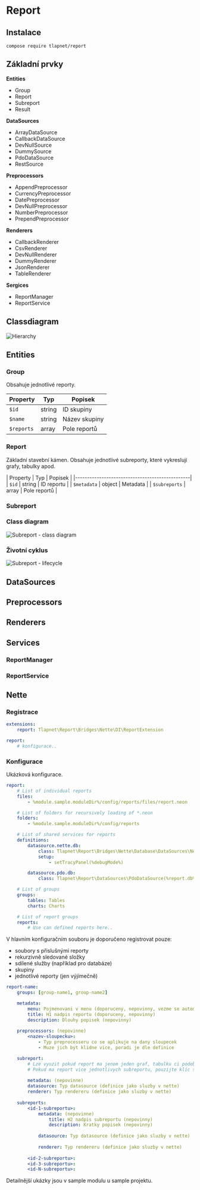 # Report

## Instalace

```
compose require tlapnet/report
```

## Základní prvky

**Entities**
- Group
- Report
- Subreport
- Result

**DataSources**
- ArrayDataSource
- CallbackDataSource
- DevNullSource
- DummySource
- PdoDataSource
- RestSource

**Preprocessors**
- AppendPreprocessor
- CurrencyPreprocessor
- DatePreprocessor
- DevNullPreprocessor
- NumberPreprocessor
- PrependPreprocessor

**Renderers**
- CallbackRenderer
- CsvRenderer
- DevNullRenderer
- DummyRenderer
- JsonRenderer
- TableRenderer

**Sergices**
- ReportManager
- ReportService

## Classdiagram

![Hierarchy](misc/hierarchy.png)

## Entities

### Group

Obsahuje jednotlivé reporty.

| Property   | Typ    | Popisek       |
|------------|--------|---------------|
| `$id`      | string | ID skupiny    |
| `$name`    | string | Název skupiny |
| `$reports` | array  | Pole reportů  |

### Report

Základní stavební kámen. Obsahuje jednotlivé subreporty, které vykreslují 
grafy, tabulky apod.

| Property       | Typ       | Popisek           | 
|------------------------------------------------|
| `$id`          | string    | ID reportu        |
| `$metadata`    | object    | Metadata          |
| `$subreports`  | array     | Pole reportů      |

### Subreport

### Class diagram

![Subreport - class diagram](misc/subreport-classdiagram.png)

### Životní cyklus

![Subreport - lifecycle](misc/subreport-lifecycle.png)

## DataSources

## Preprocessors

## Renderers

## Services

### ReportManager

### ReportService

## Nette

### Registrace

```yaml
extensions:
    report: Tlapnet\Report\Bridges\Nette\DI\ReportExtension
```

```yaml
report:
    # konfigurace..
```

### Konfigurace

Ukázková konfigurace.

```yaml
report:
	# List of individual reports
	files:
		- %module.sample.moduleDir%/config/reports/files/report.neon

	# List of folders for recursively loading of *.neon
	folders:
		- %module.sample.moduleDir%/config/reports

	# List of shared services for reports
	definitions:
		datasource.nette.db:
			class: Tlapnet\Report\Bridges\Nette\Database\DataSources\NetteDatabaseDataSource(%report.db%)
			setup:
				- setTracyPanel(%debugMode%)

		datasource.pdo.db:
			class: Tlapnet\Report\DataSources\PdoDataSource(%report.db%)

	# List of groups
	groups:
		tables: Tables
		charts: Charts

	# List of report groups
	reports:
		# Use can defined reports here..
```

V hlavním konfiguračním souboru je doporučeno registrovat pouze:

- soubory s přislušnými reporty
- rekurzivně sledované složky
- sdílené služby (například pro databáze)
- skupiny
- jednotlivé reporty (jen výjímečně)

```yaml
report-name:
	groups: [group-name1, group-name2]

	metadata:
		menu: Pojmenovani v menu (doporuceny, nepovinny, vezme se automaticky z nazvu reportu)
        title: H1 nadpis reportu (doporuceny, nepovinny)
        description: Dlouhy popisek (nepovinny)
        
    preprocessors: (nepovinne)
        <nazev-sloupecku>:
            - Typ preprocesseru co se aplikuje na dany sloupecek
            - Muze jich byt klidne vice, poradi je dle definice

    subreport:
        # Lze vyuzit pokud report ma jenom jeden graf, tabulku ci podobne
        # Pokud ma report vice jednotlivych subreportu, pouzijte klic subreports
        
        metadata: (nepovinne)
        datasource: Typ datasource (definice jako sluzby v nette)
        renderer: Typ rendereru (definice jako sluzby v nette)
        
	subreports:
		<id-1-subreportu>:
		    metadata: (nepovinne)
		        title: H2 nadpis subreportu (nepovinny)
		        description: Kratky popisek (nepovinny)
		        
			datasource: Typ datasource (definice jako sluzby v nette)
			
			renderer: Typ rendereru (definice jako sluzby v nette)
			
		<id-2-subreportu>:
		<id-3-subreportu>:
		<id-N-subreportu>:

```

Detailnější ukázky jsou v sample modulu u sample projektu.
